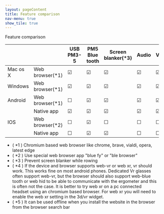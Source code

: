 ```yaml
---
layout: pageContent
title: Feature comparison
nav-menu: true
show_tile: true
---
```

Feature comparison

|          |                 | USB PM3-5 | PM5 Blue tooth | Screen blanker(*3) | Audio   | Video   | Offline       | Vr/Xr (*4)  |
|----------|-----------------|-----------|----------------|--------------------|---------|---------|---------------|-----|
| Mac os X | Web browser(*1) | &#9745;   | &#9745;        | &#9745;            | &#9745; | &#9745; | &#9745; (*5)  | &#9745; |
| Windows  | Web browser(*1) | &#9745;   | &#9745;        | &#9745;            | &#9745; | &#9745; | &#9745; (*5)  | &#9745; |
| Android  | Web browser(*1) | &#9744;   | &#9745;        | &#9745;            | &#9745; | &#9745; | &#9745; (*5)  | &#9745; |
|          | Native app      | &#9745;   | &#9745;        | &#9745;            | &#9745; | &#9745; | &#9745;       | &#9745; |
| IOS      | Web browser(*2) | &#9744;   | &#9745;        | &#9744;            | &#9744; | &#9744; | &#9744;       | &#9744; |
|          | Native app      | &#9744;   | &#9745;        | &#9745;            | &#9744; | &#9744; | &#9745;       | &#9745; |

* ( *1 ) Chromium based web browser like chrome, brave, vialdi, opera, latest edge
* ( *2 ) Use special web browser app "blue fy"  or "ble browser"
* ( *3 ) Prevent screen blanker while rowing
* ( *4 ) If the device and browser supports web-vr or web xr, vr should work. This works fine on most android phones. Dedicated Vr glasses often support web-vr, but the browser should also support web-blue tooth or web hid to be able to communicate with the ergometer and this is often not the case. It is better to try web xr on a pc connected headset using an chromium based browser. For web xr you will need to enable the web xr setting in the 3d/vr widget.
* ( *5 ) It can be used offline when you install the website in the browser from the browser search bar